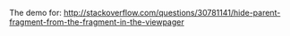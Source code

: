 The demo for: http://stackoverflow.com/questions/30781141/hide-parent-fragment-from-the-fragment-in-the-viewpager
